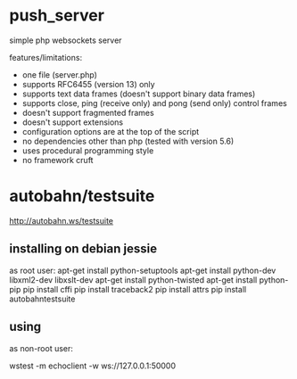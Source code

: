 # push_server

simple php websockets server

features/limitations:
- one file (server.php)
- supports RFC6455 (version 13) only
- supports text data frames (doesn't support binary data frames)
- supports close, ping (receive only) and pong (send only) control frames
- doesn't support fragmented frames
- doesn't support extensions
- configuration options are at the top of the script
- no dependencies other than php (tested with version 5.6)
- uses procedural programming style
- no framework cruft


# autobahn/testsuite

http://autobahn.ws/testsuite

## installing on debian jessie

as root user:
apt-get install python-setuptools
apt-get install python-dev libxml2-dev libxslt-dev
apt-get install python-twisted
apt-get install python-pip
pip install cffi
pip install traceback2
pip install attrs
pip install autobahntestsuite

## using

as non-root user:

wstest -m echoclient -w ws://127.0.0.1:50000
